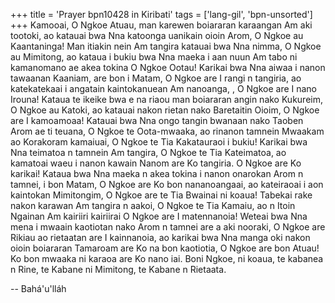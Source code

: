 +++
title = 'Prayer bpn10428 in Kiribati'
tags = ['lang-gil', 'bpn-unsorted']
+++
Kamooai, O Ngkoe Atuau,  man karewen boiararan karaangan Am aki tootoki, ao katauai bwa Nna katoonga uanikain oioin Arom, O Ngkoe au Kaantaninga! Man itiakin nein Am tangira katauai bwa Nna nimma, O Ngkoe au Mimitong, ao kataua i bukiu bwa Nna maeka i aan nuun Am tabo ni kamanomano ae akea tokina O Ngkoe Ootau! Karikai bwa Nna aiwaa i nanon tawaanan Kaaniam, are bon i Matam, O Ngkoe are I rangi n tangiria, ao katekatekaai i angatain kaintokanuean Am nanoanga, , O Ngkoe are I nano Irouna! Kataua te ikeike bwa e na riaou man boiararan angin nako Kukureim, O Ngkoe au Katoki, ao katauai nakon rietan nako Baretaitin Oioim, O Ngkoe are I kamoamoaa! Katauai bwa Nna ongo tangin bwanaan nako Taoben Arom ae ti teuana, O Ngkoe te Oota-mwaaka, ao rinanon tamnein Mwaakam ao Korakoram kamaiuai, O Ngkoe te Tia Kakatauraoi i bukiu! Karikai bwa Nna teimatoa n tamnein Am tangira, O Ngkoe te Tia Kateimatoa, ao kamatoai waeu i nanon kawain Nanom are Ko tangiria.  O Ngkoe are Ko karikai! Kataua bwa Nna maeka n akea tokina i nanon onarokan Arom n tamnei, i bon Matam, O Ngkoe are Ko bon nananoangaai, ao kateiraoai i aon kaintokan Mimitongim, O Ngkoe are te Tia Bwainai ni koaua! Tabekai rake nakon karawan Am tangira n aakoi, O Ngkoe te Tia Kamaiu, ao n Itoin Ngainan Am kairiiri kairiirai O Ngkoe are I matennanoia! Weteai bwa Nna mena i mwaain kaotiotan nako Arom n tamnei are a aki nooraki, O Ngkoe are Rikiau ao rietaatan are I kainnanoia, ao karikai bwa Nna manga oki nakon oioin boiararan Tamaroam are Ko na bon kaotiotia, O Ngkoe are bon Atuau!
Ko bon mwaaka ni karaoa are Ko nano iai.  Boni Ngkoe, ni koaua, te kabanea n Rine, te Kabane ni Mimitong, te Kabane n Rietaata.

-- Bahá'u'lláh
